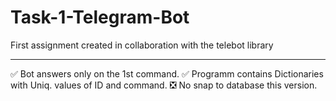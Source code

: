 # Task-1-Telegram-Bot
 First assignment created in collaboration with the telebot library
____

:white_check_mark: Bot answers only on the 1st command.
:white_check_mark: Programm contains Dictionaries with Uniq. values of ID and command.
:negative_squared_cross_mark: No snap to database this version.
